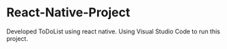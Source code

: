 # React-Native-Project
Developed ToDoList using react native.
Using Visual Studio Code to run this project.
